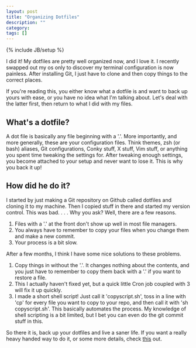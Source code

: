 ```yaml
---
layout: post
title: "Organizing Dotfiles"
description: ""
category: 
tags: []
---
```

{% include JB/setup %}

I did it!  My dotfiles are pretty well organized now, and I love it.  I recently
swapped out my os only to discover my terminal configuration is now painless.
After installing Git, I just have to clone and then copy things to the correct
places. 

If you're reading this, you either know what a dotfile is and want to back up
yours with ease, or you have no idea what I'm talking about.  Let's deal with 
the latter first, then return to what I did with my files.

## What's a dotfile? ##
A dot file is basically any file beginning with a '.'.  More importantly, and
more generally, these are your configuration files.  Think themes, zsh (or bash)
aliases, Git configurations, Conky stuff, X stuff, Vim stuff, or anything you spent 
time tweaking the settings for.  After tweaking enough settings, you become
attached to your setup and never want to lose it.  This is why you back it up!

## How did he do it? ##
I started by just making a Git repository on Github called dotfiles and cloning
it to my machine.  Then I copied stuff in there and started my version control.
This was bad. . . .  Why you ask?  Well, there are a few reasons.
<ol>
<li>Files with a '.' at the front don't show up well in most file managers.</li>
<li>You always have to remember to copy your files when you change them and make 
a new commit. </li>
<li>Your process is a bit slow.</li>
</ol>

After a few months, I think I have some nice solutions to these problems.
<ol>
<li>Copy things in without the '.'.  It changes nothing about the contents, and 
you just have to remember to copy them back with a '.' if you want to restore 
a file.</li>
<li>This I actually haven't fixed yet, but a quick little Cron job coupled with 
3 will fix it up quickly.</li>
<li>I made a short shell script!  Just call it 'copyscript.sh', toss in a line 
with 'cp' for every file you want to copy to your repo, and then call it with 
'sh copyscript.sh'.  This basically automates the process.  My knowledge of 
shell scripting is a bit limited, but I bet you can even do the git commit 
stuff in this.</li>
</ol>

So there it is, back up your dotfiles and live a saner life.  If you want a 
really heavy handed way to do it, or some more details, check [this](http://www.ipreferjim.com/2012/01/dotfiles-backup-using-github/) out.

